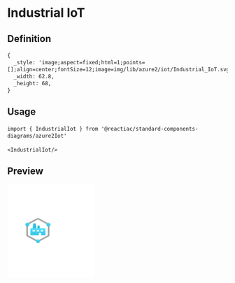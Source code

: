 # Industrial IoT

## Definition

```
{
  _style: 'image;aspect=fixed;html=1;points=[];align=center;fontSize=12;image=img/lib/azure2/iot/Industrial_IoT.svg;strokeColor=none;',
  _width: 62.8,
  _height: 68,
}
```

## Usage

```
import { IndustrialIot } from '@reactiac/standard-components-diagrams/azure2Iot'

<IndustrialIot/>
```

## Preview

<img src="./industrial-iot.png" width="200"/>
